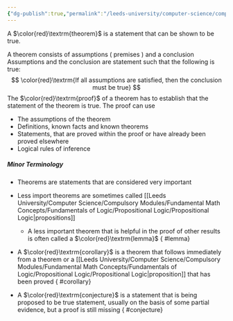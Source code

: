 ```yaml
---
{"dg-publish":true,"permalink":"/leeds-university/computer-science/compulsory-modules/fundamental-math-concepts/proof-techniques/theorem/","tags":["Definition"]}
---
```


A $\color{red}\textrm{theorem}$ is a statement that can be shown to be true.

A theorem consists of assumptions ( premises ) and a conclusion
Assumptions and the conclusion are statement such that the following is true:
$$
\color{red}\textrm{If all assumptions are satisfied, then the conclusion must be true}
$$
The $\color{red}\textrm{proof}$ of a theorem has to establish that the statement of the theorem is true.
The proof can use
- The assumptions of the theorem
- Definitions, known facts and known theorems
- Statements, that are proved within the proof or have already been proved elsewhere
- Logical rules of inference
##### Minor Terminology
- Theorems are statements that are considered very important
- Less import theorems are sometimes called [[Leeds University/Computer Science/Compulsory Modules/Fundamental Math Concepts/Fundamentals of Logic/Propositional Logic/Propositional Logic\|propositions]]
	- A less important theorem that is helpful in the proof of other results is often called a $\color{red}\textrm{lemma}$
{ #lemma}

- A $\color{red}\textrm{corollary}$ is a theorem that follows immediately from a theorem or a [[Leeds University/Computer Science/Compulsory Modules/Fundamental Math Concepts/Fundamentals of Logic/Propositional Logic/Propositional Logic\|proposition]] that has been proved
{ #corollary}

- A $\color{red}\textrm{conjecture}$ is a statement that is being proposed to be true statement, usually on the basis of some partial evidence, but a proof is still missing
{ #conjecture}


